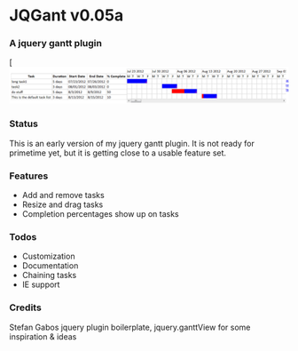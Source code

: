 JQGant v0.05a
=========

### A jquery gantt plugin

[![jqgant screenshot](/screenshot.png)

### Status

This is an early version of my jquery gantt plugin. It is not ready for primetime yet, but it is getting close to a usable feature set.

### Features

*   Add and remove tasks
*   Resize and drag tasks
*   Completion percentages show up on tasks

### Todos

*   Customization 
*   Documentation
*   Chaining tasks
*   IE support

### Credits

Stefan Gabos jquery plugin boilerplate, jquery.ganttView for some inspiration & ideas
